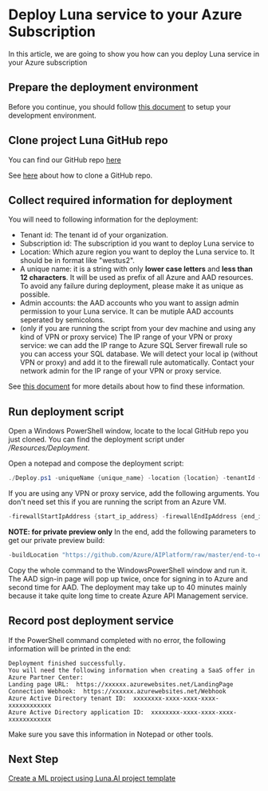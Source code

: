 # Deploy Luna service to your Azure Subscription

In this article, we are going to show you how can you deploy Luna service in your Azure subscription

## Prepare the deployment environment

Before you continue, you should follow [this document](./get-ready.md) to setup your development environment.

## Clone project Luna GitHub repo

You can find our GitHub repo [here](aka.ms/lunaai)

See [here](https://docs.github.com/en/github/creating-cloning-and-archiving-repositories/cloning-a-repository) about how to clone a GitHub repo.

## Collect required information for deployment

You will need to following information for the deployment:

- Tenant id: The tenant id of your organization.
- Subscription id: The subscription id you want to deploy Luna service to
- Location: Which azure region you want to deploy the Luna service to. It should be in format like "westus2".
- A unique name: it is a string with only **lower case letters** and **less than 12 characters**. It will be used as prefix of all Azure and AAD resources. To avoid any failure during deployment, please make it as unique as possible.
- Admin accounts: the AAD accounts who you want to assign admin permission to your Luna service. It can be mutiple AAD accounts seperated by semicolons.
- (only if you are running the script from your dev machine and using any kind of VPN or proxy service) The IP range of your VPN or proxy service: we can add the IP range to Azure SQL Server firewall rule so you can access your SQL database. We will detect your local ip (without VPN or proxy) and add it to the firewall rule automatically. Contact your network admin for the IP range of your VPN or proxy service.

See [this document](../how-to/how-to-find-azure-info.md) for more details about how to find these information.

## Run deployment script

Open a Windows PowerShell window, locate to the local GitHub repo you just cloned. You can find the deployment script under */Resources/Deployment*.

Open a notepad and compose the deployment script:

```powershell
./Deploy.ps1 -uniqueName {unique_name} -location {location} -tenantId {tenant_id} -lunaServiceSubscriptionId {subscription_id} -adminAccounts {adminAccounts}
```

If you are using any VPN or proxy service, add the following arguments. You don't need set this if you are running the script from an Azure VM.

```powershell
-firewallStartIpAddress {start_ip_address} -firewallEndIpAddress {end_ip_address}
```

**NOTE: for private preview only**
In the end, add the following parameters to get our private preview build:

```powershell
-buildLocation "https://github.com/Azure/AIPlatform/raw/master/end-to-end-solutions/Luna/Resources/Builds/2.0" -sqlScriptFileLocation ".\SqlScripts\v2.0\db_provisioning.sql" -enableV2 true
```

Copy the whole command to the WindowsPowerShell window and run it. The AAD sign-in page will pop up twice, once for signing in to Azure and second time for AAD. The deployment may take up to 40 minutes mainly because it take quite long time to create Azure API Management service.

## Record post deployment service

If the PowerShell command completed with no error, the following information will be printed in the end:

```text
Deployment finished successfully.
You will need the following information when creating a SaaS offer in Azure Partner Center:
Landing page URL:  https://xxxxxx.azurewebsites.net/LandingPage
Connection Webhook:  https://xxxxxx.azurewebsites.net/Webhook
Azure Active Directory tenant ID:  xxxxxxxx-xxxx-xxxx-xxxx-xxxxxxxxxxxx
Azure Active Directory application ID:  xxxxxxxx-xxxx-xxxx-xxxx-xxxxxxxxxxxx
```

Make sure you save this information in Notepad or other tools.

## Next Step

[Create a ML project using Luna.AI project template](./use-luna-ml-project-template.md)
